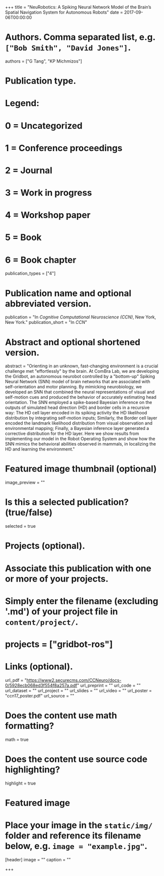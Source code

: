 +++
title = "NeuRobotics: A Spiking Neural Network Model of the Brain’s Spatial Navigation System for Autonomous Robots"
date = 2017-09-06T00:00:00

# Authors. Comma separated list, e.g. `["Bob Smith", "David Jones"]`.
authors = ["G Tang", "KP Michmizos"]

# Publication type.
# Legend:
# 0 = Uncategorized
# 1 = Conference proceedings
# 2 = Journal
# 3 = Work in progress
# 4 = Workshop paper
# 5 = Book
# 6 = Book chapter
publication_types = ["4"]

# Publication name and optional abbreviated version.
publication = "In *Cognitive Computational Neuroscience (CCN)*, New York, New York."
publication_short = "In *CCN*"

# Abstract and optional shortened version.
abstract = "Orienting in an unknown, fast-changing environment is a crucial challenge met \"effortlessly\" by the brain. At ComBra Lab, we are developing the Gridbot, an autonomous neurobot controlled by a \"bottom-up\" Spiking Neural Network (SNN) model of brain networks that are associated with self-orientation and motor planning. By mimicking neurobiology, we developed an SNN that combined the neural representations of visual and self-motion cues and produced the behavior of accurately estimating head orientation. The SNN employed a spike-based Bayesian inference on the outputs of simulated head direction (HD) and border cells in a recursive way: The HD cell layer encoded in its spiking activity the HD likelihood distribution by integrating self-motion inputs; Similarly, the Border cell layer encoded the landmark likelihood distribution from visual observation and environmental mapping; Finally, a Bayesian inference layer generated a corrective distribution for the HD layer. Here we show results from implementing our model in the Robot Operating System and show how the SNN mimics the behavioral abilities observed in mammals, in localizing the HD and learning the environment."

# Featured image thumbnail (optional)
image_preview = ""

# Is this a selected publication? (true/false)
selected = true

# Projects (optional).
#   Associate this publication with one or more of your projects.
#   Simply enter the filename (excluding '.md') of your project file in `content/project/`.
# projects = ["gridbot-ros"]

# Links (optional).
url_pdf = "https://www2.securecms.com/CCNeuro/docs-0/5928ecb068ed3f554f8a257a.pdf"
url_preprint = ""
url_code = ""
url_dataset = ""
url_project = ""
url_slides = ""
url_video = ""
url_poster = "ccn17_poster.pdf"
url_source = ""

# Does the content use math formatting?
math = true

# Does the content use source code highlighting?
highlight = true

# Featured image
# Place your image in the `static/img/` folder and reference its filename below, e.g. `image = "example.jpg"`.
[header]
image = ""
caption = ""

+++

